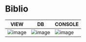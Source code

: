 # Biblio
| VIEW | DB | CONSOLE |
|------|-----|-----|
|![image](https://user-images.githubusercontent.com/49110761/159518045-f9a0fb0e-fe84-40b2-b4cb-44fc562f83f4.png) | ![image](https://user-images.githubusercontent.com/49110761/159518143-9f083959-5b05-492d-8820-c51b4f96628e.png)| ![image](https://user-images.githubusercontent.com/49110761/159518290-529d14a3-e66b-46e7-8584-591ceb30332b.png)|
